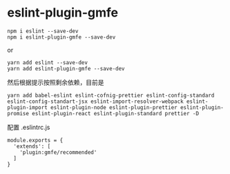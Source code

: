 # eslint-plugin-gmfe

```
npm i eslint --save-dev
npm i eslint-plugin-gmfe --save-dev
```

or

```
yarn add eslint --save-dev
yarn add eslint-plugin-gmfe --save-dev
```

然后根据提示按照剩余依赖，目前是

```
yarn add babel-eslint eslint-cofnig-prettier eslint-config-standard eslint-config-standart-jsx eslint-import-resolver-webpack eslint-plugin-import eslint-plugin-node eslint-plugin-prettier eslint-plugin-promise eslint-plugin-react eslint-plugin-standard prettier -D
```

配置 .eslintrc.js

```
module.exports = {
  'extends': [
    'plugin:gmfe/recommended'
  ]
}

```
